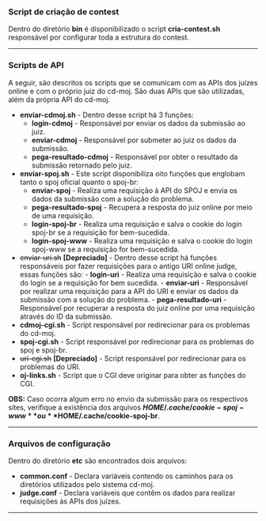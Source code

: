 ### Script de criação de contest

Dentro do diretório **bin** é disponibilizado o script **cria-contest.sh** responsável por configurar toda a estrutura do contest.

---

### Scripts de API

A seguir, são descritos os scripts que se comunicam com as APIs dos juízes online e com o próprio juiz do cd-moj. São duas APIs que são utilizadas, além da própria API do cd-moj.

- **enviar-cdmoj.sh** - Dentro desse script há 3 funções:
  - **login-cdmoj** - Responsável por enviar os dados da submissão ao juiz.
  - **enviar-cdmoj** - Responsável por submeter ao juiz os dados da submissão.
  - **pega-resultado-cdmoj** - Responsável por obter o resultado da submissão retornado pelo juiz.
- **enviar-spoj.sh** - Este script disponibiliza oito funções que englobam tanto o spoj oficial quanto o spoj-br:
  - **enviar-spoj** - Realiza uma requisição à API do SPOJ e envia os dados da submissão com a solução do problema.
  - **pega-resultado-spoj** - Recupera a resposta do juiz online por meio de uma requisição.
  - **login-spoj-br** - Realiza uma requisição e salva o cookie do login spoj-br se a requisição for bem-sucedida.
  - **login-spoj-www** - Realiza uma requisição e salva o cookie do login spoj-www se a requisição for bem-sucedida.
- <s>enviar-uri.sh</s> **\[Depreciado\]** - Dentro desse script há funções responsáveis por fazer requisições para o antigo URI online judge, essas funções são: - **login-uri** - Realiza uma requisição e salva o cookie do login se a requisição for bem sucedida. - **enviar-uri** - Responsável por realizar uma requisição para a API do URI e enviar os dados da submissão com a solução do problema. - **pega-resultado-uri** - Responsável por recuperar a resposta do juiz online por uma requisição através do ID da submissão.
- **cdmoj-cgi.sh** - Script responsável por redirecionar para os problemas do cd-moj.
- **spoj-cgi.sh** - Script responsável por redirecionar para os problemas do spoj e spoj-br.
- <s>uri-cgi.sh</s> **\[Depreciado\]** - Script responsável por redirecionar para os problemas do URI.
- **oj-links.sh** - Script que o CGI deve originar para obter as funções do CGI.

**OBS:** Caso ocorra algum erro no envio da submissão para os respectivos sites, verifique a existência dos arquivos **$HOME/.cache/cookie-spoj-www** ou **$HOME/.cache/cookie-spoj-br**.

---

### Arquivos de configuração

Dentro do diretório **etc** são encontrados dois arquivos:

- **common.conf** - Declara variáveis contendo os caminhos para os diretórios utilizados pelo sistema cd-moj.
- **judge.conf** - Declara variáveis que contêm os dados para realizar requisições às APIs dos juízes.

---
